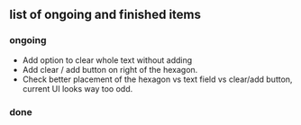 ## list of ongoing and finished items
### ongoing
- Add option to clear whole text without adding
- Add clear / add button on right of the hexagon.
- Check better placement of the hexagon vs text field vs clear/add button, current UI looks way too odd.

### done